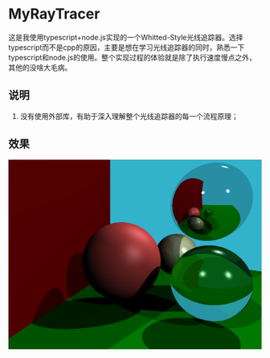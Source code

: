 # MyRayTracer
这是我使用typescript+node.js实现的一个Whitted-Style光线追踪器。选择typescript而不是cpp的原因，主要是想在学习光线追踪器的同时，熟悉一下typescript和node.js的使用。整个实现过程的体验就是除了执行速度慢点之外，其他的没啥大毛病。
## 说明
1. 没有使用外部库，有助于深入理解整个光线追踪器的每一个流程原理；
## 效果
![效果](https://github.com/Zer0n1-coder/MyToys/blob/master/MyRayTracer/out.jpg)  
